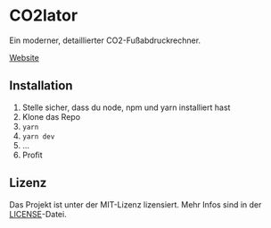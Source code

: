 # CO2lator

Ein moderner, detaillierter CO2-Fußabdruckrechner.

[Website](https://co2lator.de)

## Installation

1. Stelle sicher, dass du node, npm und yarn installiert hast
2. Klone das Repo
3. `yarn`
4. `yarn dev`
5. ...
6. Profit

## Lizenz

Das Projekt ist unter der MIT-Lizenz lizensiert. Mehr Infos sind in der [LICENSE](LICENSE)-Datei.
